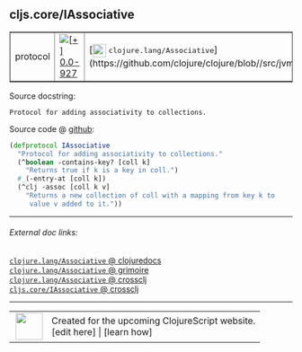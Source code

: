 ## cljs.core/IAssociative



 <table border="1">
<tr>
<td>protocol</td>
<td><a href="https://github.com/cljsinfo/cljs-api-docs/tree/0.0-927"><img valign="middle" alt="[+] 0.0-927" title="Added in 0.0-927" src="https://img.shields.io/badge/+-0.0--927-lightgrey.svg"></a> </td>
<td>
[<img height="24px" valign="middle" src="http://i.imgur.com/1GjPKvB.png"> <samp>clojure.lang/Associative</samp>](https://github.com/clojure/clojure/blob//src/jvm/clojure/lang/Associative.java)
</td>
</tr>
</table>







Source docstring:

```
Protocol for adding associativity to collections.
```


Source code @ [github](https://github.com/clojure/clojurescript/blob/r3291/src/main/cljs/cljs/core.cljs#L397-L404):

```clj
(defprotocol IAssociative
  "Protocol for adding associativity to collections."
  (^boolean -contains-key? [coll k]
    "Returns true if k is a key in coll.")
  #_(-entry-at [coll k])
  (^clj -assoc [coll k v]
    "Returns a new collection of coll with a mapping from key k to
     value v added to it."))
```

<!--
Repo - tag - source tree - lines:

 <pre>
clojurescript @ r3291
└── src
    └── main
        └── cljs
            └── cljs
                └── <ins>[core.cljs:397-404](https://github.com/clojure/clojurescript/blob/r3291/src/main/cljs/cljs/core.cljs#L397-L404)</ins>
</pre>

-->

---



###### External doc links:

[`clojure.lang/Associative` @ clojuredocs](http://clojuredocs.org/clojure.lang/Associative)<br>
[`clojure.lang/Associative` @ grimoire](http://conj.io/store/v1/org.clojure/clojure/1.7.0-beta3/clj/clojure.lang/Associative/)<br>
[`clojure.lang/Associative` @ crossclj](http://crossclj.info/fun/clojure.lang/Associative.html)<br>
[`cljs.core/IAssociative` @ crossclj](http://crossclj.info/fun/cljs.core.cljs/IAssociative.html)<br>

---

 <table>
<tr><td>
<img valign="middle" align="right" width="48px" src="http://i.imgur.com/Hi20huC.png">
</td><td>
Created for the upcoming ClojureScript website.<br>
[edit here] | [learn how]
</td></tr></table>

[edit here]:https://github.com/cljsinfo/cljs-api-docs/blob/master/cljsdoc/cljs.core_IAssociative.cljsdoc
[learn how]:https://github.com/cljsinfo/cljs-api-docs/wiki/cljsdoc-files

<!--

This information was too distracting to show to readers, but I'll leave it
commented here since it is helpful to:

- pretty-print the data used to generate this document
- and show how to retrieve that data



The API data for this symbol:

```clj
{:ns "cljs.core",
 :name "IAssociative",
 :history [["+" "0.0-927"]],
 :type "protocol",
 :full-name-encode "cljs.core_IAssociative",
 :source {:code "(defprotocol IAssociative\n  \"Protocol for adding associativity to collections.\"\n  (^boolean -contains-key? [coll k]\n    \"Returns true if k is a key in coll.\")\n  #_(-entry-at [coll k])\n  (^clj -assoc [coll k v]\n    \"Returns a new collection of coll with a mapping from key k to\n     value v added to it.\"))",
          :title "Source code",
          :repo "clojurescript",
          :tag "r3291",
          :filename "src/main/cljs/cljs/core.cljs",
          :lines [397 404]},
 :methods [{:name "-contains-key?",
            :signature ["[coll k]"],
            :docstring "Returns true if k is a key in coll."}
           {:name "-assoc",
            :signature ["[coll k v]"],
            :docstring "Returns a new collection of coll with a mapping from key k to\n     value v added to it."}],
 :full-name "cljs.core/IAssociative",
 :clj-symbol "clojure.lang/Associative",
 :docstring "Protocol for adding associativity to collections."}

```

Retrieve the API data for this symbol:

```clj
;; from Clojure REPL
(require '[clojure.edn :as edn])
(-> (slurp "https://raw.githubusercontent.com/cljsinfo/cljs-api-docs/catalog/cljs-api.edn")
    (edn/read-string)
    (get-in [:symbols "cljs.core/IAssociative"]))
```

-->
